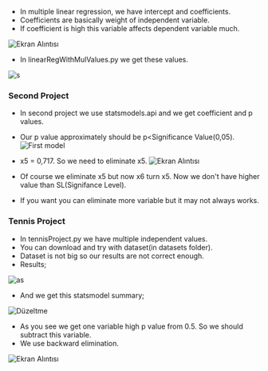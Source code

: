 * In multiple linear regression, we have intercept and coefficients.
* Coefficients are basically weight of independent variable.
* If coefficient is high this variable affects dependent variable much.

![Ekran Alıntısı](https://user-images.githubusercontent.com/72438433/179427981-4a083e23-0431-4775-898f-58ad26df7aa0.PNG)

* In linearRegWithMulValues.py we get these values.

![s](https://user-images.githubusercontent.com/72438433/179428114-234eb3f4-8c6a-41d9-be91-1f1ec6a5c844.PNG)

### Second Project
* In second project we use statsmodels.api and we get coefficient and p values.
* Our p value approximately should be p<Significance Value(0,05).
![First model](https://user-images.githubusercontent.com/72438433/180601099-115b396b-404c-44f0-a748-20bb214c76ea.PNG)

* x5 = 0,717. So we need to eliminate x5.
![Ekran Alıntısı](https://user-images.githubusercontent.com/72438433/180601186-941218a5-103c-419d-83cf-75ad4953d1d3.PNG)

* Of course we eliminate x5 but now x6 turn x5. Now we don't have higher value than SL(Signifance Level).
* If you want you can eliminate more variable but it may not always works.

### Tennis Project
* In tennisProject.py we have multiple independent values.
* You can download and try with dataset(in datasets folder).
* Dataset is not big so our results are not correct enough.
* Results; 

![as](https://user-images.githubusercontent.com/72438433/181013670-ea73514c-fc42-4795-9b7b-76bd4193013d.PNG)

* And we get this statsmodel summary;

![Düzeltme](https://user-images.githubusercontent.com/72438433/181494664-cbae2ea9-72b6-4a19-b8d5-501e114c7f2c.PNG)

* As you see we get one variable high p value from 0.5. So we should subtract this variable.
* We use backward elimination.

![Ekran Alıntısı](https://user-images.githubusercontent.com/72438433/181714785-e4dc8948-0237-40fd-a4f8-437a92ccf184.PNG)

